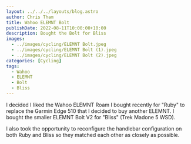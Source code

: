 ```yaml
---
layout: ../../../layouts/blog.astro
author: Chris Tham
title: Wahoo ELEMNT Bolt
publishDate: 2022-08-11T10:00:00+10:00
description: Bought the Bolt for Bliss
images:
  - ../images/cycling/ELEMNT Bolt.jpeg
  - ../images/cycling/ELEMNT Bolt (1).jpeg
  - ../images/cycling/ELEMNT Bolt (2).jpeg
categories: [Cycling]
tags:
  - Wahoo
  - ELEMNT
  - Bolt
  - Bliss
---
```


I decided I liked the Wahoo ELEMNT Roam I bought recently for "Ruby" to
replace the Garmin Edge 510 that I decided to buy another ELEMNT. I bought
the smaller ELEMNT Bolt V2 for "Bliss" (Trek Madone 5 WSD).

I also took the opportunity to reconfigure the handlebar configuration on both
Ruby and Bliss so they matched each other as closely as possible.
